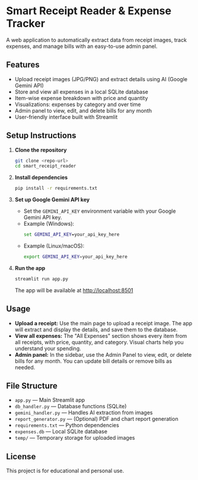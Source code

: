 # Smart Receipt Reader & Expense Tracker

A web application to automatically extract data from receipt images, track expenses, and manage bills with an easy-to-use admin panel.

## Features
- Upload receipt images (JPG/PNG) and extract details using AI (Google Gemini API)
- Store and view all expenses in a local SQLite database
- Item-wise expense breakdown with price and quantity
- Visualizations: expenses by category and over time
- Admin panel to view, edit, and delete bills for any month
- User-friendly interface built with Streamlit

## Setup Instructions

1. **Clone the repository**
   ```bash
   git clone <repo-url>
   cd smart_receipt_reader
   ```

2. **Install dependencies**
   ```bash
   pip install -r requirements.txt
   ```

3. **Set up Google Gemini API key**
   - Set the `GEMINI_API_KEY` environment variable with your Google Gemini API key.
   - Example (Windows):
     ```cmd
     set GEMINI_API_KEY=your_api_key_here
     ```
   - Example (Linux/macOS):
     ```bash
     export GEMINI_API_KEY=your_api_key_here
     ```

4. **Run the app**
   ```bash
   streamlit run app.py
   ```
   The app will be available at [http://localhost:8501](http://localhost:8501)

## Usage
- **Upload a receipt:** Use the main page to upload a receipt image. The app will extract and display the details, and save them to the database.
- **View all expenses:** The "All Expenses" section shows every item from all receipts, with price, quantity, and category. Visual charts help you understand your spending.
- **Admin panel:** In the sidebar, use the Admin Panel to view, edit, or delete bills for any month. You can update bill details or remove bills as needed.

## File Structure
- `app.py` — Main Streamlit app
- `db_handler.py` — Database functions (SQLite)
- `gemini_handler.py` — Handles AI extraction from images
- `report_generator.py` — (Optional) PDF and chart report generation
- `requirements.txt` — Python dependencies
- `expenses.db` — Local SQLite database
- `temp/` — Temporary storage for uploaded images

## License
This project is for educational and personal use. 
